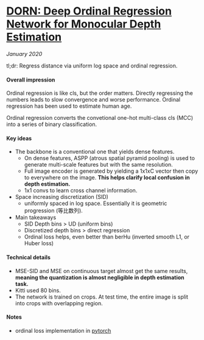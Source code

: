 # [DORN: Deep Ordinal Regression Network for Monocular Depth Estimation](https://arxiv.org/abs/1806.02446)

_January 2020_

tl;dr: Regress distance via uniform log space and ordinal regression.

#### Overall impression
Ordinal regression is like cls, but the order matters. Directly regressing the numbers leads to slow convergence and worse performance. Ordinal regression has been used to estimate human age. 

Ordinal regression converts the convetional one-hot multi-class cls (MCC) into a series of binary classification. 

#### Key ideas
- The backbone is a conventional one that yields dense features. 
	- On dense features, ASPP (atrous spatial pyramid pooling) is used to generate multi-scale features but with the same resolution.
	- Full image encoder is generated by yielding a 1x1xC vector then copy to everywhere on the image. **This helps clarify local confusion in depth estimation.**
	- 1x1 convs to learn cross channel information.
- Space increasing discretization (SID)
	- uniformly spaced in log space. Essentially it is geometric progression (等比数列).
- Main takeaways
	- SID Depth bins > UD (uniform bins)
	- Discretized depth bins > direct regression
	- Ordinal loss helps, even better than berHu (inverted smooth L1, or Huber loss)

#### Technical details
- MSE-SID and MSE on continuous target almost get the same results, **meaning the quantization is almost negligible in depth estimation task.**
- Kitti used 80 bins.
- The network is trained on crops. At test time, the entire image is split into crops with overlapping region. 

#### Notes
- ordinal loss implementation in [pytorch](https://github.com/dontLoveBugs/DORN_pytorch/blob/master/criteria.py)

